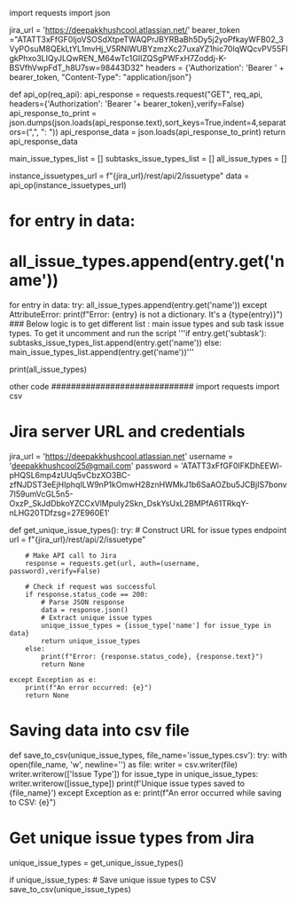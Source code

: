 import requests
import json
 
jira_url = 'https://deepakkhushcool.atlassian.net/'
bearer_token ="ATATT3xFfGF0IjoVSOSdXtpeTWAQPrJBYRBaBh5Dy5j2yoPfkayWFB02_3VyPOsuM8QEkLtYL1mvHj_V5RNIWUBYzmzXc27uxaYZ1hic70IqWQcvPV55FlgkPhxo3LIQyJLQwREN_M64wTc1GIIZQSgPWFxH7Zoddj-K-BSVfhVwpFdT_h8U7sw=98443D32"
headers = {'Authorization': 'Bearer ' + bearer_token, "Content-Type": "application/json"}
 
 
def api_op(req_api):
    api_response = requests.request("GET", req_api, headers={'Authorization': 'Bearer '+ bearer_token},verify=False)
    api_response_to_print = json.dumps(json.loads(api_response.text),sort_keys=True,indent=4,separators=(",", ": "))
    api_response_data = json.loads(api_response_to_print)
    return api_response_data
 
main_issue_types_list = []
subtasks_issue_types_list = []
all_issue_types = []
 
instance_issuetypes_url = f"{jira_url}/rest/api/2/issuetype"
data = api_op(instance_issuetypes_url)
 
# for entry in data:
#     all_issue_types.append(entry.get('name'))
for entry in data:
    try:
        all_issue_types.append(entry.get('name'))
    except AttributeError:
        print(f"Error: {entry} is not a dictionary. It's a {type(entry)}")
    ### Below logic is to get different list : main issue types and sub task issue types. To get it uncomment and run the script
    '''if entry.get('subtask'):
        subtasks_issue_types_list.append(entry.get('name'))
    else:
        main_issue_types_list.append(entry.get('name'))'''
 
print(all_issue_types)


other code #############################
import requests
import csv
 
# Jira server URL and credentials
jira_url = 'https://deepakkhushcool.atlassian.net'
username = 'deepakkhushcool25@gmail.com'
password = 'ATATT3xFfGF0lFKDhEEWl-pHQSL6mp4zUUq5vCbzXO3BC-zfNJDST3eEjHIphqILW9nP1kOmwH28znHWMkJ1b6SaAOZbu5JCBjIS7bonv7I59umVcGL5n5-OxzP_SkJdDbkoYZCCxVlMpuIy2Skn_DskYsUxL2BMPfA61TRkqY-nLHG20TDfzsg=27E960E1'

 
def get_unique_issue_types():
    try:
        # Construct URL for issue types endpoint
        url = f"{jira_url}/rest/api/2/issuetype"
 
        # Make API call to Jira
        response = requests.get(url, auth=(username, password),verify=False)
 
        # Check if request was successful
        if response.status_code == 200:
            # Parse JSON response
            data = response.json()
            # Extract unique issue types
            unique_issue_types = {issue_type['name'] for issue_type in data}
            return unique_issue_types
        else:
            print(f"Error: {response.status_code}, {response.text}")
            return None
 
    except Exception as e:
        print(f"An error occurred: {e}")
        return None
#  Saving data into csv file 
def save_to_csv(unique_issue_types, file_name='issue_types.csv'):
    try:
        with open(file_name, 'w', newline='') as file:
            writer = csv.writer(file)
            writer.writerow(['Issue Type'])
            for issue_type in unique_issue_types:
                writer.writerow([issue_type])
        print(f'Unique issue types saved to {file_name}')
    except Exception as e:
        print(f"An error occurred while saving to CSV: {e}")
 
# Get unique issue types from Jira
unique_issue_types = get_unique_issue_types()
 
if unique_issue_types:
    # Save unique issue types to CSV
    save_to_csv(unique_issue_types)
